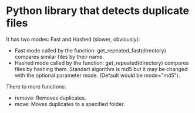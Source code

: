 # Python library that detects duplicate files

It has two modes: Fast and Hashed (slower, obviously):

- Fast mode called by the function: get_repeated_fast(directory) compares similar files by their name.
- Hashed mode called by the function: get_repeated(directory) compares files by hashing them.
Standart algorithm is md5 but it may be changed with the optional parameter mode. (Default would be mode="md5").

There to more functions: 
- remove: Removes duplicates.
- move: Moves duplicates to a specified folder.
